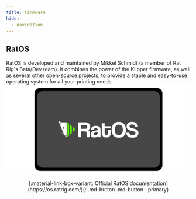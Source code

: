 ```yaml
---
title: Firmware
hide:
  - navigation
---
```


## RatOS
RatOS is developed and maintained by Mikkel Schmidt (a member of Rat Rig's Beta/Dev team). It combines the power of the Klipper firmware, as well as several other open-source projects, to provide a stable and easy-to-use operating system for all your printing needs.
![](/assets/ratos_logo.png)

<center>[:material-link-box-variant: Official RatOS documentation](https://os.ratrig.com/){: .md-button .md-button--primary}</center>

